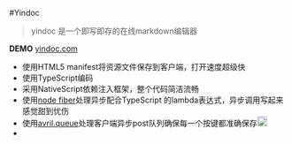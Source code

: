 #Yindoc

> yindoc 是一个即写即存的在线markdown编辑器

**DEMO** [yindoc.com](http://yindoc.com)

- 使用HTML5 manifest将资源文件保存到客户端，打开速度超级快
- 使用TypeScript编码
- 采用NativeScript依赖注入框架，整个代码简洁流畅
- 使用[node fiber](https://github.com/laverdet/node-fibers)处理异步配合TypeScript 的lambda表达式，异步调用写起来感觉甜到忧伤
- 使用[avril.queue](https://github.com/flowforever/avril.queue)处理客户端异步post队列确保每一个按键都准确保存<img src="https://s.tylingsoft.com/emoji-icons/smile.png" width="18"/>
- 

